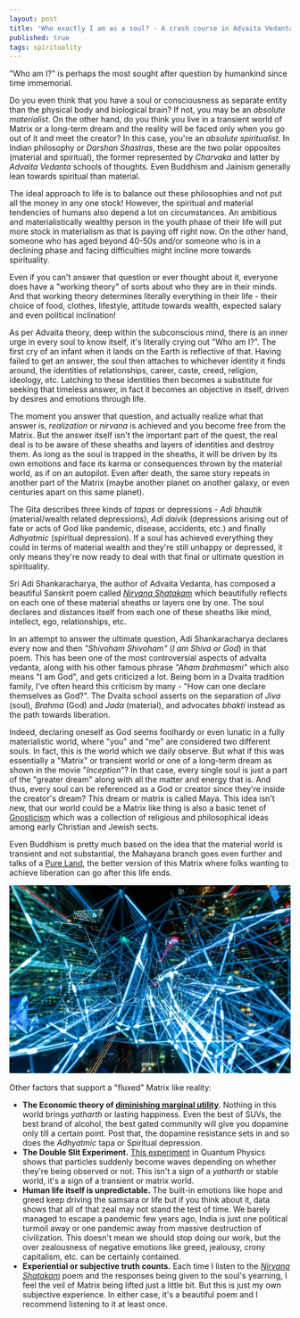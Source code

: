 ```yaml
---
layout: post
title: 'Who exactly I am as a soul? - A crash course in Advaita Vedanta'
published: true
tags: spirituality
---
```


"Who am I?" is perhaps the most sought after question by humankind since time immemorial.

Do you even think that you have a soul or consciousness as separate entity than the physical body and biological brain? If not, you may be an *absolute materialist*. On the other hand, do you think you live in a transient world of Matrix or a long-term dream and the reality will be faced only when you go out of it and meet the creator? In this case, you're an *absolute spiritualist*. In Indian philosophy or *Darshan Shastras*, these are the two polar opposites (material and spiritual), the former represented by *Charvaka* and latter by *Advaita Vedanta* schools of thoughts. Even Buddhism and Jainism generally lean towards spiritual than material.

The ideal approach to life is to balance out these philosophies and not put all the money in any one stock! However, the spiritual and material tendencies of humans also depend a lot on circumstances. An ambitious and materialistically wealthy person in the youth phase of their life will put more stock in materialism as that is paying off right now. On the other hand, someone who has aged beyond 40-50s and/or someone who is in a declining phase and facing difficulties might incline more towards spirituality.

Even if you can't answer that question or ever thought about it, everyone does have a "working theory" of sorts about who they are in their minds. And that working theory determines literally everything in their life - their choice of food, clothes, lifestyle, attitude towards wealth, expected salary and even political inclination!

As per Advaita theory, deep within the subconscious mind, there is an inner urge in every soul to know itself, it's literally crying out "Who am I?". The first cry of an infant when it lands on the Earth is reflective of that. Having failed to get an answer, the soul then attaches to whichever identity it finds around, the identities of relationships, career, caste, creed, religion, ideology, etc. Latching to these identities then becomes a substitute for seeking that timeless answer, in fact it becomes an objective in itself, driven by desires and emotions through life.

The moment you answer that question, and actually realize what that answer is, *realization* or *nirvana* is achieved and you become free from the Matrix. But the answer itself isn't the important part of the quest, the real deal is to be aware of these sheaths and layers of identities and destroy them. As long as the soul is trapped in the sheaths, it will be driven by its own emotions and face its karma or consequences thrown by the material world, as if on an autopilot. Even after death, the same story repeats in another part of the Matrix (maybe another planet on another galaxy, or even centuries apart on this same planet).

The Gita describes three kinds of *tapas* or depressions - *Adi bhautik* (material/wealth related depressions), *Adi daivik* (depressions arising out of fate or acts of God like pandemic, disease, accidents, etc.) and finally *Adhyatmic* (spiritual depression). If a soul has achieved everything they could in terms of material wealth and they're still unhappy or depressed, it only means they're now ready to deal with that final or ultimate question in spirituality.

Sri Adi Shankaracharya, the author of Advaita Vedanta, has composed a beautiful Sanskrit poem called [*Nirvana Shatakam*](https://www.youtube.com/watch?v=LXtNqL2vxoA) which beautifully reflects on each one of these material sheaths or layers one by one. The soul declares and distances itself from each one of these sheaths like mind, intellect, ego, relationships, etc.

In an attempt to answer the ultimate question, Adi Shankaracharya declares every now and then *"Shivoham Shivoham"* (*I am Shiva or God*) in that poem. This has been one of the most controversial aspects of advaita vedanta, along with his other famous phrase *"Aham brahmasmi"* which also means "I am God", and gets criticized a lot. Being born in a Dvaita tradition family, I've often heard this criticism by many - "How can one declare themselves as God?". The Dvaita school asserts on the separation of *Jiva* (soul), *Brahma* (God) and *Jada* (material), and advocates *bhakti* instead as the path towards liberation.

Indeed, declaring oneself as God seems foolhardy or even lunatic in a fully materialistic world, where "you" and "me" are considered two different souls. In fact, this is the world which we daily observe. But what if this was essentially a "Matrix" or transient world or one of a long-term dream as shown in the movie "*Inception*"? In that case, every single soul is just a part of the "greater dream" along with all the matter and energy that is. And thus, every soul can be referenced as a God or creator since they're inside the creator's dream? This dream or matrix is called Maya. This idea isn't new, that our world could be a Matrix like thing is also a basic tenet of [Gnosticism](https://en.wikipedia.org/wiki/Gnosticism) which was a collection of religious and philosophical ideas among early Christian and Jewish sects.

Even Buddhism is pretty much based on the idea that the material world is transient and not substantial, the Mahayana branch goes even further and talks of a [Pure Land](https://en.wikipedia.org/wiki/Pure_Land_Buddhism), the better version of this Matrix where folks wanting to achieve liberation can go after this life ends.

![mesh](/uploads/mesh.jpg)

Other factors that support a "fluxed" Matrix like reality:

- **The Economic theory of [diminishing marginal utility](https://en.wikipedia.org/wiki/Marginal_utility#Law_of_diminishing_marginal_utility)**. Nothing in this world brings *yatharth* or lasting happiness. Even the best of SUVs, the best brand of alcohol, the best gated community will give you dopamine only till a certain point. Post that, the dopamine resistance sets in and so does the *Adhyatmic* tapa or Spiritual depression.
- **The Double Slit Experiment.** [This experiment](https://en.wikipedia.org/wiki/Double-slit_experiment) in Quantum Physics shows that particles suddenly become waves depending on whether they're being observed or not. This isn't a sign of a *yatharth* or stable world, it's a sign of a transient or matrix world.
- **Human life itself is unpredictable.** The built-in emotions like hope and greed keep driving the samsara or life but if you think about it, data shows that all of that zeal may not stand the test of time. We barely managed to escape a pandemic few years ago, India is just one political turmoil away or one pandemic away from massive destruction of civilization. This doesn't mean we should stop doing our work, but the over zealousness of negative emotions like greed, jealousy, crony capitalism, etc. can be certainly contained.
- **Experiential or subjective truth counts.** Each time I listen to the [*Nirvana Shatakam*](https://www.youtube.com/watch?v=LXtNqL2vxoA) poem and the responses being given to the soul's yearning, I feel the veil of Matrix being lifted just a little bit. But this is just my own subjective experience. In either case, it's a beautiful poem and I recommend listening to it at least once.